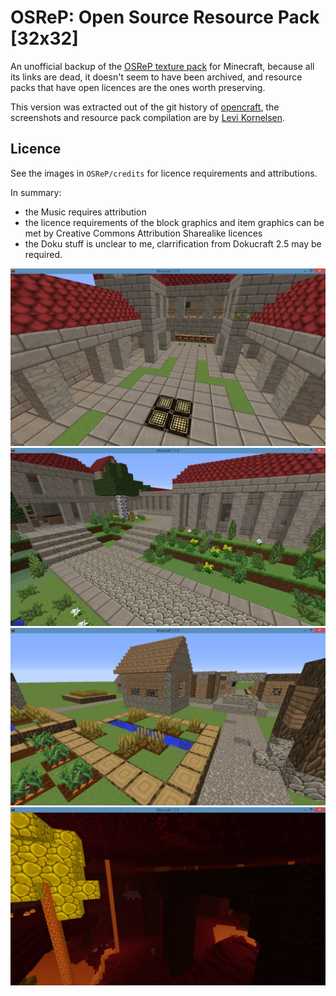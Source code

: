 # OSReP: Open Source Resource Pack [32x32]

An unofficial backup of the [OSReP texture pack](https://www.minecraftforum.net/forums/mapping-and-modding-java-edition/resource-packs/2119572-32x-osrep-open-source-resource-pack) for Minecraft, because all its links are dead, it doesn't seem to have been archived, and resource packs that have open licences are the ones worth preserving.

This version was extracted out of the git history of [opencraft](https://github.com/GwenNelson/opencraft), the screenshots and resource pack compilation are by [Levi Kornelsen](https://www.minecraftforum.net/members/Levi_Kornelsen).

## Licence

See the images in `OSReP/credits` for licence requirements and attributions.

In summary:
 * the Music requires attribution
 * the licence requirements of the block graphics and item graphics can be met by Creative Commons Attribution Sharealike licences
 * the Doku stuff is unclear to me, clarrification from Dokucraft 2.5 may be required.
 
 ![OSReP_1](OSReP_2.webp)
 ![OSReP_1](OSReP_4.webp)
 ![OSReP_1](OSReP_1.webp)
 ![OSReP_1](OSReP_3.webp)
 
